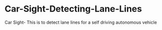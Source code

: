 # Car-Sight-Detecting-Lane-Lines
Car Sight- This is to detect lane lines for a self driving autonomous vehicle
